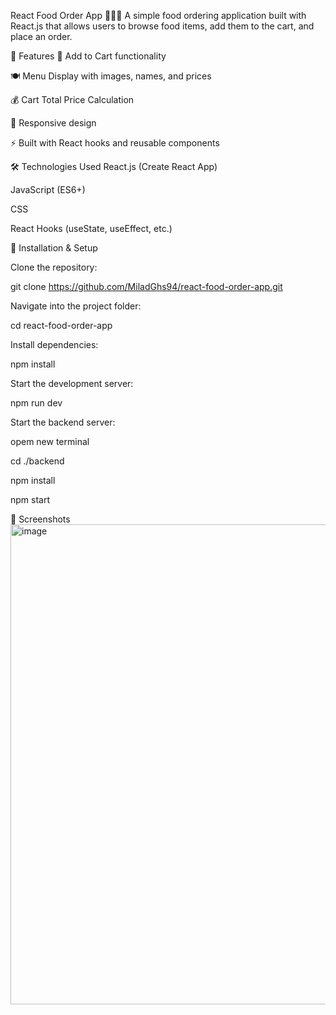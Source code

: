React Food Order App 🍔🥗🍕
A simple food ordering application built with React.js that allows users to browse food items, add them to the cart, and place an order.

📌 Features
🛒 Add to Cart functionality

🍽️ Menu Display with images, names, and prices

💰 Cart Total Price Calculation

📱 Responsive design

⚡ Built with React hooks and reusable components

🛠️ Technologies Used
React.js (Create React App)

JavaScript (ES6+)

CSS

React Hooks (useState, useEffect, etc.)

🚀 Installation & Setup

Clone the repository:

git clone https://github.com/MiladGhs94/react-food-order-app.git

Navigate into the project folder:

cd react-food-order-app

Install dependencies:

npm install

Start the development server:

npm run dev

Start the backend server:

opem new terminal 

cd ./backend

npm install

npm start

📸 Screenshots
<img width="1366" height="768" alt="image" src="https://github.com/user-attachments/assets/cc051c0f-48a7-478f-a061-211269de5a55" />
